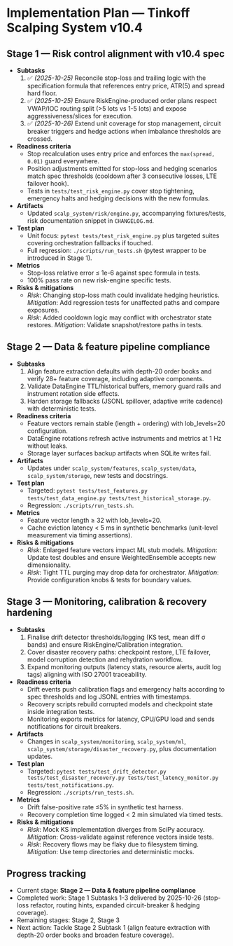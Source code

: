 # Implementation Plan — Tinkoff Scalping System v10.4

## Stage 1 — Risk control alignment with v10.4 spec
- **Subtasks**
  1. ✅ *(2025-10-25)* Reconcile stop-loss and trailing logic with the specification formula that references entry price, ATR(5) and spread hard floor.
  2. ✅ *(2025-10-25)* Ensure RiskEngine-produced order plans respect VWAP/IOC routing split (>5 lots vs 1-5 lots) and expose aggressiveness/slices for execution.
  3. ✅ *(2025-10-26)* Extend unit coverage for stop management, circuit breaker triggers and hedge actions when imbalance thresholds are crossed.
- **Readiness criteria**
  - Stop recalculation uses entry price and enforces the `max(spread, 0.01)` guard everywhere.
  - Position adjustments emitted for stop-loss and hedging scenarios match spec thresholds (cooldown after 3 consecutive losses, LTE failover hook).
  - Tests in `tests/test_risk_engine.py` cover stop tightening, emergency halts and hedging decisions with the new formulas.
- **Artifacts**
  - Updated `scalp_system/risk/engine.py`, accompanying fixtures/tests, risk documentation snippet in `CHANGELOG.md`.
- **Test plan**
  - Unit focus: `pytest tests/test_risk_engine.py` plus targeted suites covering orchestration fallbacks if touched.
  - Full regression: `./scripts/run_tests.sh` (pytest wrapper to be introduced in Stage 1).
- **Metrics**
  - Stop-loss relative error ≤ 1e-6 against spec formula in tests.
  - 100% pass rate on new risk-engine specific tests.
- **Risks & mitigations**
  - *Risk*: Changing stop-loss math could invalidate hedging heuristics. *Mitigation*: Add regression tests for unaffected paths and compare exposures.
  - *Risk*: Added cooldown logic may conflict with orchestrator state restores. *Mitigation*: Validate snapshot/restore paths in tests.

## Stage 2 — Data & feature pipeline compliance
- **Subtasks**
  1. Align feature extraction defaults with depth-20 order books and verify 28+ feature coverage, including adaptive components.
  2. Validate DataEngine TTL/historical buffers, memory guard rails and instrument rotation side effects.
  3. Harden storage fallbacks (JSONL spillover, adaptive write cadence) with deterministic tests.
- **Readiness criteria**
  - Feature vectors remain stable (length + ordering) with lob_levels=20 configuration.
  - DataEngine rotations refresh active instruments and metrics at 1 Hz without leaks.
  - Storage layer surfaces backup artifacts when SQLite writes fail.
- **Artifacts**
  - Updates under `scalp_system/features`, `scalp_system/data`, `scalp_system/storage`, new tests and docstrings.
- **Test plan**
  - Targeted: `pytest tests/test_features.py tests/test_data_engine.py tests/test_historical_storage.py`.
  - Regression: `./scripts/run_tests.sh`.
- **Metrics**
  - Feature vector length ≥ 32 with lob_levels=20.
  - Cache eviction latency < 5 ms in synthetic benchmarks (unit-level measurement via timing assertions).
- **Risks & mitigations**
  - *Risk*: Enlarged feature vectors impact ML stub models. *Mitigation*: Update test doubles and ensure WeightedEnsemble accepts new dimensionality.
  - *Risk*: Tight TTL purging may drop data for orchestrator. *Mitigation*: Provide configuration knobs & tests for boundary values.

## Stage 3 — Monitoring, calibration & recovery hardening
- **Subtasks**
  1. Finalise drift detector thresholds/logging (KS test, mean diff σ bands) and ensure RiskEngine/Calibration integration.
  2. Cover disaster recovery paths: checkpoint restore, LTE failover, model corruption detection and rehydration workflow.
  3. Expand monitoring outputs (latency stats, resource alerts, audit log tags) aligning with ISO 27001 traceability.
- **Readiness criteria**
  - Drift events push calibration flags and emergency halts according to spec thresholds and log JSONL entries with timestamps.
  - Recovery scripts rebuild corrupted models and checkpoint state inside integration tests.
  - Monitoring exports metrics for latency, CPU/GPU load and sends notifications for circuit breakers.
- **Artifacts**
  - Changes in `scalp_system/monitoring`, `scalp_system/ml`, `scalp_system/storage/disaster_recovery.py`, plus documentation updates.
- **Test plan**
  - Targeted: `pytest tests/test_drift_detector.py tests/test_disaster_recovery.py tests/test_latency_monitor.py tests/test_notifications.py`.
  - Regression: `./scripts/run_tests.sh`.
- **Metrics**
  - Drift false-positive rate ≤5% in synthetic test harness.
  - Recovery completion time logged < 2 min simulated via timed tests.
- **Risks & mitigations**
  - *Risk*: Mock KS implementation diverges from SciPy accuracy. *Mitigation*: Cross-validate against reference vectors inside tests.
  - *Risk*: Recovery flows may be flaky due to filesystem timing. *Mitigation*: Use temp directories and deterministic mocks.

## Progress tracking
- Current stage: **Stage 2 — Data & feature pipeline compliance**
- Completed work: Stage 1 Subtasks 1-3 delivered by 2025-10-26 (stop-loss refactor, routing hints, expanded circuit-breaker & hedging coverage).
- Remaining stages: Stage 2, Stage 3
- Next action: Tackle Stage 2 Subtask 1 (align feature extraction with depth-20 order books and broaden feature coverage).
